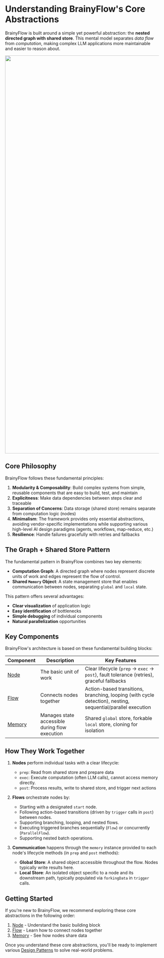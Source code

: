 # Understanding BrainyFlow's Core Abstractions

BrainyFlow is built around a simple yet powerful abstraction: the **nested directed graph with shared store**. This mental model separates _data flow_ from _computation_, making complex LLM applications more maintainable and easier to reason about.

<div align="center">
  <img src="https://raw.githubusercontent.com/zvictor/brainyflow/main/.github/media/abstraction.jpg" width="1300"/>
</div>

## Core Philosophy

BrainyFlow follows these fundamental principles:

1. **Modularity & Composability**: Build complex systems from simple, reusable components that are easy to build, test, and maintain
2. **Explicitness**: Make data dependencies between steps clear and traceable
3. **Separation of Concerns**: Data storage (shared store) remains separate from computation logic (nodes)
4. **Minimalism**: The framework provides only essential abstractions, avoiding vendor-specific implementations while supporting various high-level AI design paradigms (agents, workflows, map-reduce, etc.)
5. **Resilience**: Handle failures gracefully with retries and fallbacks

## The Graph + Shared Store Pattern

The fundamental pattern in BrainyFlow combines two key elements:

- **Computation Graph**: A directed graph where nodes represent discrete units of work and edges represent the flow of control.
- **Shared `Memory` Object**: A state management store that enables communication between nodes, separating `global` and `local` state.

This pattern offers several advantages:

- **Clear visualization** of application logic
- **Easy identification** of bottlenecks
- **Simple debugging** of individual components
- **Natural parallelization** opportunities

## Key Components

BrainyFlow's architecture is based on these fundamental building blocks:

| Component             | Description                                    | Key Features                                                                                                |
| --------------------- | ---------------------------------------------- | ----------------------------------------------------------------------------------------------------------- |
| [Node](./node.md)     | The basic unit of work                         | Clear lifecycle (`prep` → `exec` → `post`), fault tolerance (retries), graceful fallbacks                   |
| [Flow](./flow.md)     | Connects nodes together                        | Action-based transitions, branching, looping (with cycle detection), nesting, sequential/parallel execution |
| [Memory](./memory.md) | Manages state accessible during flow execution | Shared `global` store, forkable `local` store, cloning for isolation                                        |

## How They Work Together

1. **Nodes** perform individual tasks with a clear lifecycle:

   - `prep`: Read from shared store and prepare data
   - `exec`: Execute computation (often LLM calls), cannot access memory directly.
   - `post`: Process results, write to shared store, and trigger next actions

2. **Flows** orchestrate nodes by:

   - Starting with a designated `start` node.
   - Following action-based transitions (driven by `trigger` calls in `post`) between nodes.
   - Supporting branching, looping, and nested flows.
   - Executing triggered branches sequentially (`Flow`) or concurrently (`ParallelFlow`).
   - Supporting nested batch operations.

3. **Communication** happens through the `memory` instance provided to each node's lifecycle methods (in `prep` and `post` methods):

   - **Global Store**: A shared object accessible throughout the flow. Nodes typically write results here.
   - **Local Store**: An isolated object specific to a node and its downstream path, typically populated via `forkingData` in `trigger` calls.

## Getting Started

If you're new to BrainyFlow, we recommend exploring these core abstractions in the following order:

1. [Node](./node.md) - Understand the basic building block
2. [Flow](./flow.md) - Learn how to connect nodes together
3. [Memory](./memory.md) - See how nodes share data

Once you understand these core abstractions, you'll be ready to implement various [Design Patterns](../design_pattern/index.md) to solve real-world problems.
